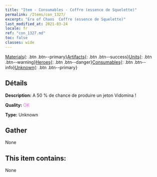 ```yaml
---
title: "Item - Consumables - Coffre (essence de Squelette)"
permalink: /Items/con_1327/
excerpt: "Era of Chaos  Coffre (essence de Squelette)"
last_modified_at: 2021-03-24
locale: fr
ref: "con_1327.md"
toc: false
classes: wide
---
```

 [Materials](/fr/Items/){: .btn .btn--primary}[Artifacts](/fr/Items/Artifacts/){: .btn .btn--success}[Units](/fr/Items/Units/){: .btn .btn--warning}[Heroes](/fr/Items/Heroes/){: .btn .btn--danger}[Consumables](/fr/Items/Consumables/){: .btn .btn--info}[Unknown](/fr/Items/Unknown/){: .btn .btn--primary}

## Détails
 **Description:** A 50 % de chance de produire un jeton Vidomina !

 **Quality:** <span style="color: #DA70D6">OK</span>

 **Type:** Unknown

## Gather

  None

## This item contains:

  None

